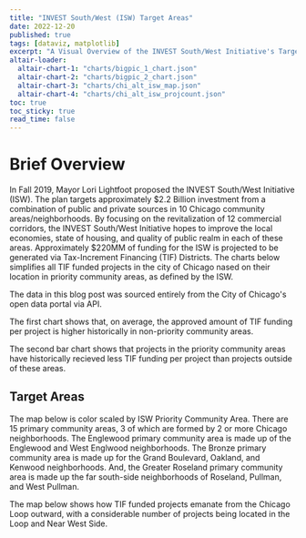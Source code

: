 ```yaml
---
title: "INVEST South/West (ISW) Target Areas"
date: 2022-12-20
published: true
tags: [dataviz, matplotlib]
excerpt: "A Visual Overview of the INVEST South/West Initiative's Target Areas implicated by Tax-Increment Financing."
altair-loader:
  altair-chart-1: "charts/bigpic_1_chart.json"
  altair-chart-2: "charts/bigpic_2_chart.json"
  altair-chart-3: "charts/chi_alt_isw_map.json"
  altair-chart-4: "charts/chi_alt_isw_projcount.json"
toc: true
toc_sticky: true
read_time: false
---
```


# Brief Overview

In Fall 2019, Mayor Lori Lightfoot proposed the INVEST South/West Initiative (ISW). The plan targets approximately $2.2 Billion investment from a combination of public and private sources in 10 Chicago community areas/neighborhoods. By focusing on the revitalization of 12 commercial corridors, the INVEST South/West Initiative hopes to improve the local economies, state of housing, and quality of public realm in each of these areas. Approximately $220MM of funding for the ISW is projected to be generated via Tax-Increment Financing (TIF) Districts. The charts below simplifies all TIF funded projects in the city of Chicago nased on their location in priority community areas, as defined by the ISW. 

The data in this blog post was sourced entirely from the City of Chicago's open data portal via API.

<div id="altair-chart-1"></div>

The first chart shows that, on average, the approved amount of TIF funding per project is higher historically in non-priority community areas.

<div id="altair-chart-2"></div>

The second bar chart shows that projects in the priority community areas have historically recieved less TIF funding per project than projects outside of these areas.

## Target Areas

The map below is color scaled by ISW Priority Community Area. There are 15 primary community areas, 3 of which are formed by 2 or more Chicago neighborhoods. The Englewood primary community area is made up of the Englewood and West Englwood neighborhoods. The Bronze primary community area is made up for the Grand Boulevard, Oakland, and Kenwood neighborhoods. And, the Greater Roseland primary community area is made up the far south-side neighborhoods of Roseland, Pullman, and West Pullman.

<div id="altair-chart-3"></div>

The map below shows how TIF funded projects emanate from the Chicago Loop outward, with a considerable number of projects being located in the Loop and Near West Side.

<div id="altair-chart-4"></div>


